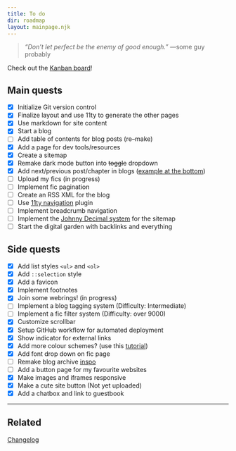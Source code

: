```yaml
---
title: To do
dir: roadmap
layout: mainpage.njk
---
```


> _“Don’t let perfect be the enemy of good enough.”_ —some guy probably

Check out the [Kanban board](https://github.com/users/tencurse/projects/1)!

## Main quests

- [x] Initialize Git version control
- [x] Finalize layout and use 11ty to generate the other pages
- [x] Use markdown for site content
- [x] Start a blog
- [ ] Add table of contents for blog posts (re–make)
- [x] Add a page for dev tools/resources
- [x] Create a sitemap
- [x] Remake dark mode button into ~~toggle~~ dropdown
- [x] Add next/previous post/chapter in blogs ([example at the bottom](https://hugo-terminal.vercel.app/posts/markdown-syntax))
- [ ] Upload my fics (in progress)
- [ ] Implement fic pagination
- [ ] Create an RSS XML for the blog
- [ ] Use [11ty navigation](https://www.11ty.dev/docs/plugins/navigation/) plugin
- [ ] Implement breadcrumb navigation
- [ ] Implement the [Johnny Decimal system](https://johnnydecimal.com/) for the sitemap
- [ ] Start the digital garden with backlinks and everything

## Side quests

- [x] Add list styles `<ul>` and `<ol>`
- [x] Add `::selection` style
- [x] Add a favicon
- [x] Implement footnotes
- [x] Join some webrings! (in progress)
- [ ] Implement a blog tagging system (Difficulty: Intermediate)
- [ ] Implement a fic filter system (Difficulty: over 9000)
- [x] Customize scrollbar
- [x] Setup GitHub workflow for automated deployment
- [x] Show indicator for external links
- [x] Add more colour schemes? (use this [tutorial](https://lukelowrey.com/css-variable-theme-switcher/))
- [x] Add font drop down on fic page
- [ ] Remake blog archive [inspo](https://tympanus.net/Development/MenuHoverEffects/tsula.html)
- [ ] Add a button page for my favourite websites
- [x] Make images and iframes responsive
- [x] Make a cute site button (Not yet uploaded)
- [x] Add a chatbox and link to guestbook

---

## Related

[Changelog](/changelog)
